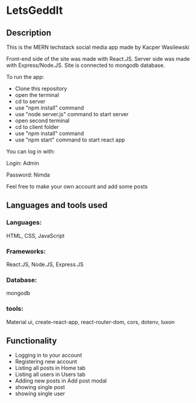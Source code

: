 # LetsGeddIt

## Description

This is the MERN techstack social media app made by Kacper Wasilewski

Front-end side of the site was made with React.JS.
Server side was made with Express/Node.JS.
Site is connected to mongodb database.

To run the app:

- Clone this repository
- open the terminal
- cd to server
- use "npm install" command
- use "node server.js" command to start server
- open second terminal
- cd to client folder
- use "npm install" command
- use "npm start" command to start react app

You can log in with:

Login: Admin

Password: Nimda

Feel free to make your own account and add some posts

## Languages and tools used

### Languages:

HTML, CSS, JavaScript

### Frameworks:

React.JS, Node.JS, Express.JS

### Database:

mongodb

### tools:

Material ui, create-react-app, react-router-dom, cors, dotenv, luxon

## Functionality

- Logging in to your account
- Registering new account
- Listing all posts in Home tab
- Listing all users in Users tab
- Adding new posts in Add post modal
- showing single post
- showing single user
